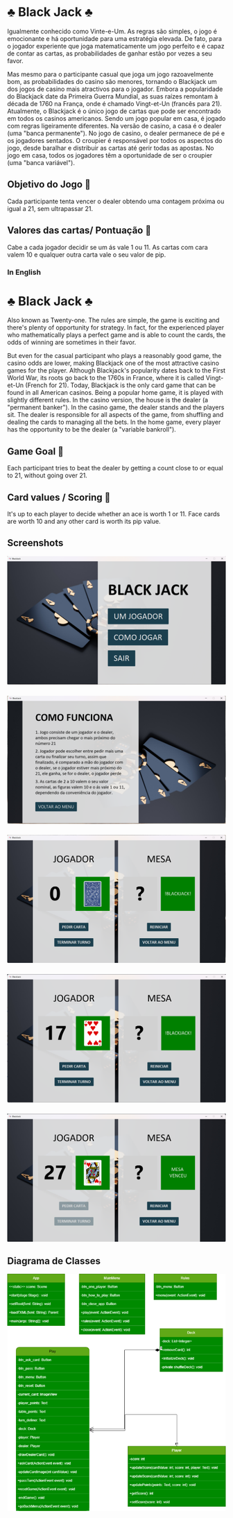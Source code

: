 # :clubs: Black Jack :clubs:
Igualmente conhecido como Vinte-e-Um. As regras são simples, o jogo é emocionante e há oportunidade para uma estratégia elevada. De fato, para o jogador experiente que joga matematicamente um jogo perfeito e é capaz de contar as cartas, as probabilidades de ganhar estão por vezes a seu favor.

Mas mesmo para o participante casual que joga um jogo razoavelmente bom, as probabilidades do casino são menores, tornando o Blackjack um dos jogos de casino mais atractivos para o jogador. Embora a popularidade do Blackjack date da Primeira Guerra Mundial, as suas raízes remontam à década de 1760 na França, onde é chamado Vingt-et-Un (francês para 21). Atualmente, o Blackjack é o único jogo de cartas que pode ser encontrado em todos os casinos americanos. Sendo um jogo popular em casa, é jogado com regras ligeiramente diferentes. Na versão de casino, a casa é o dealer (uma "banca permanente"). No jogo de casino, o dealer permanece de pé e os jogadores sentados. O croupier é responsável por todos os aspectos do jogo, desde baralhar e distribuir as cartas até gerir todas as apostas. No jogo em casa, todos os jogadores têm a oportunidade de ser o croupier (uma "banca variável").

## Objetivo do Jogo :game_die:
Cada participante tenta vencer o dealer obtendo uma contagem próxima ou igual a 21, sem ultrapassar 21.

## Valores das cartas/ Pontuação :dart:
Cabe a cada jogador decidir se um ás vale 1 ou 11. As cartas com cara valem 10 e qualquer outra carta vale o seu valor de pip.

### In English

# :clubs: Black Jack :clubs:
Also known as Twenty-one. The rules are simple, the game is exciting and there's plenty of opportunity for strategy. In fact, for the experienced player who mathematically plays a perfect game and is able to count the cards, the odds of winning are sometimes in their favor.

But even for the casual participant who plays a reasonably good game, the casino odds are lower, making Blackjack one of the most attractive casino games for the player. Although Blackjack's popularity dates back to the First World War, its roots go back to the 1760s in France, where it is called Vingt-et-Un (French for 21). Today, Blackjack is the only card game that can be found in all American casinos. Being a popular home game, it is played with slightly different rules. In the casino version, the house is the dealer (a "permanent banker"). In the casino game, the dealer stands and the players sit. The dealer is responsible for all aspects of the game, from shuffling and dealing the cards to managing all the bets. In the home game, every player has the opportunity to be the dealer (a "variable bankroll").

## Game Goal :game_die:
Each participant tries to beat the dealer by getting a count close to or equal to 21, without going over 21.

## Card values / Scoring :dart:
It's up to each player to decide whether an ace is worth 1 or 11. Face cards are worth 10 and any other card is worth its pip value.

## Screenshots
![Menu](screenshots/imagem1.png)
###
![Regras](screenshots/imagem2.png)
###
![Gameplay](screenshots/imagem3.png)
###
![Gameplay](screenshots/imagem5.png)
###
![Gameplay](screenshots/imagem6.png)
##

## Diagrama de Classes
![Diagrama de Classes](blackjack_diagram.png)
